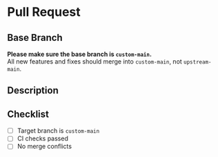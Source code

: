 # Pull Request

## Base Branch

**Please make sure the base branch is `custom-main`.**  
All new features and fixes should merge into `custom-main`, not `upstream-main`.

## Description

<!-- Describe your changes -->

## Checklist

- [ ] Target branch is `custom-main`
- [ ] CI checks passed
- [ ] No merge conflicts
